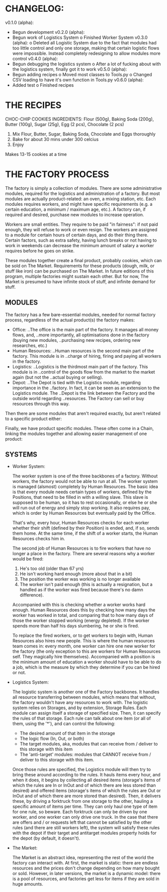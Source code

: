 # CHANGELOG:
v0.1.0 (alpha):
  + Begun development
v0.2.0 (alpha):
  + Begun work of Logistics System
  o Finished Worker System
v0.3.0 (alpha):
  o Deleted all Logistic System due to the fact that modules had too little
    control and only one storage, making that certain logistic flows were
    impossible. Instead completely redesigning to allow modules more control
v0.4.0 (alpha):
  + Begun debugging the logistics system
  o After a lot of fucking about with the logistics system, finally got it to
    work
v0.5.0 (alpha):
  + Begun adding recipes
  o Moved most classes to Tools.py
  o Changed CSV loading to have it's own function in Tools.py
v0.6.0 (alpha):
  + Added test
  o Finished recipes

# THE RECIPES

CHOC-CHIP COOKIES
INGREDIENTS:
Flour (500g), Baking Soda (200g), Butter (100g), Sugar (25g), Egg (2 pcs),
  Chocolate (2 pcs)

1) Mix Flour, Butter, Sugar, Baking Soda, Chocolate and Eggs thoroughly
2) Bake for about 30 mins under 300 celcius
3) Enjoy

Makes 13-15 cookies at a time


# THE FACTORY PROCESS

The factory is simply a collection of modules. There are some administrative
modules, required for the logistics and administration of a factory. But most
modules are actually product-related: an oven, a mixing station, etc. Each
modules requires workers, and might have specific requirements (e.g. a certain
education, a minimum / maximum age, etc.). A factory can, if required and
desired, purchase new modules to increase operation.

Workers are small entities. They require to be paid "in fairness": if not paid
enough, they will refuse to work or even resign. The workers are assigned to a
module for certain hours of certain days, and do their thing there. Certain
factors, such as extra safety, having lunch breaks or not having to work in
weekends can decrease the minimum amount of salary a worker requires before he
goes on strike.

These modules together create a final product, probably cookies, which can be
sold on The Market. Requirements for these products (dough, milk, or stuff like
iron) can be purchased on The Market. In future editions of this program,
multiple factories might sustain each other. But for now, The Market is
presumed to have infinite stock of stuff, and infinite demand for stuff.

## MODULES
The factory has a few bare-essential modules, needed for normal factory
process, regardless of the actual product(s) the factory makes:
- Office:
..The office is the main part of the factory. It manages all money flows, and,
..more importantly, all optimisations done in the factory (buying new modules,
..purchasing new recipes, ordering new researches, etc.)
- Human Resources:
..Human resources is the second main part of the factory. This module is in
..charge of hiring, firing and paying all workers in the factory.
- Logistics:
..Logistics is the thirdmost main part of the factory. This module is in
..control of the goods flow from the market to the market again (but not the
..actual buying or selling).
- Depot:
..The Depot is tied with the Logistics module, regarding importance in the
..factory. In fact, it can be seen as an extension to the Logistics module. The
..Depot is the link between the Factory and the outside world regarding
..resources. The Factory can sell or buy resources through this way.

Then there are some modules that aren't required exactly, but aren't related
to a specific product either:



Finally, we have product specific modules. These often come in a Chain, linking
the modules together and allowing easier management of one product:


## SYSTEMS
- Worker System:

  The worker system is one of the three backbones of a factory. Without workers, 
  the factory would not be able to run at all. The worker system is managed 
  (alsmost) completely by Human Resources. The basic idea is that every module
  needs certain types of workers, defined by the Positions, that need to be
  filled in with a willing slave. This slave is supposed to be human, so it has
  to rest occasionally, or else he or she will run out of energy and simply
  stop working. It also requires pay, which is order by Human Resources but
  eventually paid by the Office.

  That's why, every hour, Human Resources checks for each worker whether their
  shift (defined by their Position) is ended, and, if so, sends them home. At
  the same time, if the shift of a worker starts, the Human Resources checks
  him in.

  The second job of Human Resources is to fire workers that have no longer a
  place in the factory. There are several reasons why a worker would be fired:
  1. He's too old (older than 67 yrs)
  2. He isn't working hard enough (more about that in a bit)
  3. The position the worker was working is no longer available
  4. The worker isn't paid enough (this is actually a resignation, but a handled
     as if the worker was fired because there's no damn difference).
  
  Accompanied with this is checking whether a worker works hard enough. Human
  Resources does this by checking how many days the worker has worked in total,
  and comparing that to how many days of those the worker stopped working
  (energy depleted). If the worker spends more than half his days slumbering, he
  or she is fired.

  To replace the fired workers, or to get workers to begin with, Human Resources
  also hires new people. This is where the human resources team comes in: every
  month, one worker can hire one new worker for the factory (the only exception
  to this are workers for Human Resources self. They magically hire themselves).
  Accompanied with a position is the minimum amount of education a worker should
  have to be able to do a job, which is the measure by which they determine if
  you can be hired or not.

- Logistics System:

  The logistic system is another one of the Factory backbones. It handles all
  resource transferring between modules, which means that without, the factory
  wouldn't have any resources to work with. The logistic system relies on
  Storages, and by extension, Storage Rules. Each module can assign itself a
  storage of specified size. Then, it can specify the rules of that storage.
  Each rule can talk about one item (or all of them, using the '*'), and can
  control the following:
  - The desired amount of that item in the storage
  - The logic flow (In, Out, or both)
  - The target modules, aka, modules that can receive from / deliver to this
    storage with this item
  - The 'anti-target' modules: modules that CANNOT receive from / deliver to
    this storage with this item.  

  Once those rules are specified, the Logistics module will then try to bring
  these around according to the rules. It hauls items every hour, and when it
  does, it begins by collecting all desired items (storage's items of which the
  rules are In or InOut and of which there are less stored than desired) and
  offered items (storage's items of which the rules are Out or InOut and of
  which there are more stored than desired). Then, it delivers these, by driving
  a forktruck from one storage to the other, hauling a specific amount of items
  per time. They can only haul one type of item for one rule, so beware. Each
  forktruck can only be driven by one worker, and one worker can only drive one
  truck. In the case that there are offers and / or requests left that cannot be
  satisfied by the other rules (and there are still workers left), the system
  will satisfy these rules with the depot if their target and antitarget modules
  property holds for the depot (by default, it doesn't).

- The Market:

  The Market is an abstract idea, representing the rest of the world the
  factory can interact with. At first, the market is static: there are endless
  resources and the prices don't change depending on how many bought or sold.
  However, in later versions, the market is a dynamic model: there is a pool of
  resources, and factories get less for items if they are sold in huge amounts.
